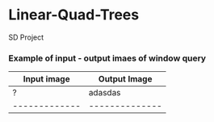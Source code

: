 # Linear-Quad-Trees
 SD Project
### Example of input - output imaes of window query 

| Input image | Output Image |
|-------------|--------------|
| ?           | adasdas      |
|-------------|--------------|
